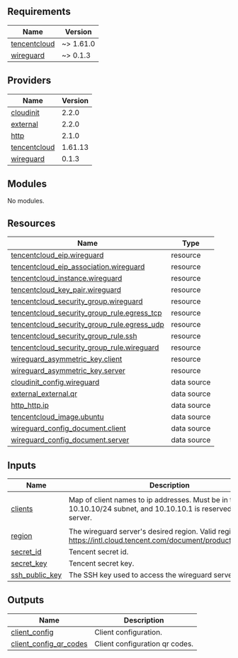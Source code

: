 ## Requirements

| Name | Version |
|------|---------|
| <a name="requirement_tencentcloud"></a> [tencentcloud](#requirement\_tencentcloud) | ~> 1.61.0 |
| <a name="requirement_wireguard"></a> [wireguard](#requirement\_wireguard) | ~> 0.1.3 |

## Providers

| Name | Version |
|------|---------|
| <a name="provider_cloudinit"></a> [cloudinit](#provider\_cloudinit) | 2.2.0 |
| <a name="provider_external"></a> [external](#provider\_external) | 2.2.0 |
| <a name="provider_http"></a> [http](#provider\_http) | 2.1.0 |
| <a name="provider_tencentcloud"></a> [tencentcloud](#provider\_tencentcloud) | 1.61.13 |
| <a name="provider_wireguard"></a> [wireguard](#provider\_wireguard) | 0.1.3 |

## Modules

No modules.

## Resources

| Name | Type |
|------|------|
| [tencentcloud_eip.wireguard](https://registry.terraform.io/providers/tencentcloudstack/tencentcloud/latest/docs/resources/eip) | resource |
| [tencentcloud_eip_association.wireguard](https://registry.terraform.io/providers/tencentcloudstack/tencentcloud/latest/docs/resources/eip_association) | resource |
| [tencentcloud_instance.wireguard](https://registry.terraform.io/providers/tencentcloudstack/tencentcloud/latest/docs/resources/instance) | resource |
| [tencentcloud_key_pair.wireguard](https://registry.terraform.io/providers/tencentcloudstack/tencentcloud/latest/docs/resources/key_pair) | resource |
| [tencentcloud_security_group.wireguard](https://registry.terraform.io/providers/tencentcloudstack/tencentcloud/latest/docs/resources/security_group) | resource |
| [tencentcloud_security_group_rule.egress_tcp](https://registry.terraform.io/providers/tencentcloudstack/tencentcloud/latest/docs/resources/security_group_rule) | resource |
| [tencentcloud_security_group_rule.egress_udp](https://registry.terraform.io/providers/tencentcloudstack/tencentcloud/latest/docs/resources/security_group_rule) | resource |
| [tencentcloud_security_group_rule.ssh](https://registry.terraform.io/providers/tencentcloudstack/tencentcloud/latest/docs/resources/security_group_rule) | resource |
| [tencentcloud_security_group_rule.wireguard](https://registry.terraform.io/providers/tencentcloudstack/tencentcloud/latest/docs/resources/security_group_rule) | resource |
| [wireguard_asymmetric_key.client](https://registry.terraform.io/providers/OJFord/wireguard/latest/docs/resources/asymmetric_key) | resource |
| [wireguard_asymmetric_key.server](https://registry.terraform.io/providers/OJFord/wireguard/latest/docs/resources/asymmetric_key) | resource |
| [cloudinit_config.wireguard](https://registry.terraform.io/providers/hashicorp/cloudinit/latest/docs/data-sources/config) | data source |
| [external_external.qr](https://registry.terraform.io/providers/hashicorp/external/latest/docs/data-sources/external) | data source |
| [http_http.ip](https://registry.terraform.io/providers/hashicorp/http/latest/docs/data-sources/http) | data source |
| [tencentcloud_image.ubuntu](https://registry.terraform.io/providers/tencentcloudstack/tencentcloud/latest/docs/data-sources/image) | data source |
| [wireguard_config_document.client](https://registry.terraform.io/providers/OJFord/wireguard/latest/docs/data-sources/config_document) | data source |
| [wireguard_config_document.server](https://registry.terraform.io/providers/OJFord/wireguard/latest/docs/data-sources/config_document) | data source |

## Inputs

| Name | Description | Type | Default | Required |
|------|-------------|------|---------|:--------:|
| <a name="input_clients"></a> [clients](#input\_clients) | Map of client names to ip addresses. Must be in the 10.10.10/24 subnet, and 10.10.10.1 is reserved for the server. | `map(string)` | <pre>{<br>  "default": "10.10.10.2"<br>}</pre> | no |
| <a name="input_region"></a> [region](#input\_region) | The wireguard server's desired region. Valid regions at https://intl.cloud.tencent.com/document/product/213/6091. | `string` | n/a | yes |
| <a name="input_secret_id"></a> [secret\_id](#input\_secret\_id) | Tencent secret id. | `string` | n/a | yes |
| <a name="input_secret_key"></a> [secret\_key](#input\_secret\_key) | Tencent secret key. | `string` | n/a | yes |
| <a name="input_ssh_public_key"></a> [ssh\_public\_key](#input\_ssh\_public\_key) | The SSH key used to access the wireguard server. | `string` | n/a | yes |

## Outputs

| Name | Description |
|------|-------------|
| <a name="output_client_config"></a> [client\_config](#output\_client\_config) | Client configuration. |
| <a name="output_client_config_qr_codes"></a> [client\_config\_qr\_codes](#output\_client\_config\_qr\_codes) | Client configuration qr codes. |
